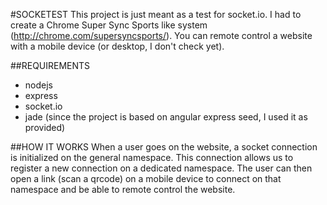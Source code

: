 #SOCKETEST
This project is just meant as a test for socket.io. I had to create a Chrome Super Sync Sports like system (http://chrome.com/supersyncsports/). You can remote control a website with a mobile device (or desktop, I don't check yet).

##REQUIREMENTS
- nodejs
- express
- socket.io
- jade (since the project is based on angular express seed, I used it as provided)

##HOW IT WORKS
When a user goes on the website, a socket connection is initialized on the general namespace. This connection allows us to register a new connection on a dedicated namespace. The user can then open a link (scan a qrcode) on a mobile device to connect on that namespace and be able to remote control the website.
